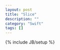 ```yaml
---
layout: post
title: "Slice"
description: ""
category: "Swift"
tags: []
---
```

{% include JB/setup %}

